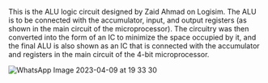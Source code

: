 This is the ALU logic circuit designed by Zaid Ahmad on Logisim. The ALU is to be connected with the accumulator, input, and output registers (as shown in the main circuit of the microprocessor). The circuitry was then converted into the form of an IC to minimize the space occupied by it, and the final ALU is also shown as an IC that is connected with the accumulator and registers in the main circuit of the 4-bit microprocessor.

 
![WhatsApp Image 2023-04-09 at 19 33 30](https://user-images.githubusercontent.com/130267298/230778967-afe89983-6ab7-49be-a588-2d058149389d.jpg)


